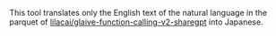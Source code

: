 This tool translates only the English text of the natural language in the parquet of [lilacai/glaive-function-calling-v2-sharegpt](https://huggingface.co/datasets/lilacai/glaive-function-calling-v2-sharegpt) into Japanese.

